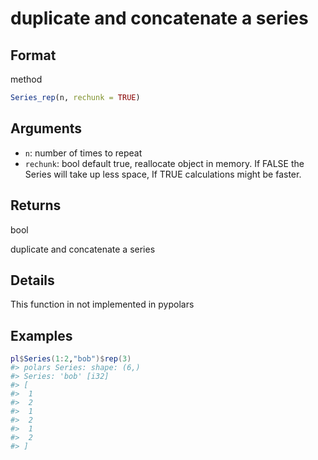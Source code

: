 # duplicate and concatenate a series

## Format

method

```r
Series_rep(n, rechunk = TRUE)
```

## Arguments

- `n`: number of times to repeat
- `rechunk`: bool default true, reallocate object in memory. If FALSE the Series will take up less space, If TRUE calculations might be faster.

## Returns

bool

duplicate and concatenate a series

## Details

This function in not implemented in pypolars

## Examples

<pre class='r-example'><code><span class='r-in'><span><span class='va'>pl</span><span class='op'>$</span><span class='fu'>Series</span><span class='op'>(</span><span class='fl'>1</span><span class='op'>:</span><span class='fl'>2</span>,<span class='st'>"bob"</span><span class='op'>)</span><span class='op'>$</span><span class='fu'>rep</span><span class='op'>(</span><span class='fl'>3</span><span class='op'>)</span></span></span>
<span class='r-out co'><span class='r-pr'>#&gt;</span> polars Series: shape: (6,)</span>
<span class='r-out co'><span class='r-pr'>#&gt;</span> Series: 'bob' [i32]</span>
<span class='r-out co'><span class='r-pr'>#&gt;</span> [</span>
<span class='r-out co'><span class='r-pr'>#&gt;</span> 	1</span>
<span class='r-out co'><span class='r-pr'>#&gt;</span> 	2</span>
<span class='r-out co'><span class='r-pr'>#&gt;</span> 	1</span>
<span class='r-out co'><span class='r-pr'>#&gt;</span> 	2</span>
<span class='r-out co'><span class='r-pr'>#&gt;</span> 	1</span>
<span class='r-out co'><span class='r-pr'>#&gt;</span> 	2</span>
<span class='r-out co'><span class='r-pr'>#&gt;</span> ]</span>
 </code></pre>